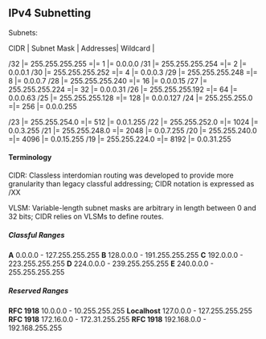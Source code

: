 ## IPv4 Subnetting

Subnets:

CIDR | Subnet Mask       | Addresses| Wildcard | 

/32  |= 255.255.255.255 =|= 1       |= 0.0.0.0
/31  |= 255.255.255.254 =|= 2       |= 0.0.0.1
/30  |= 255.255.255.252 =|= 4       |= 0.0.0.3
/29  |= 255.255.255.248 =|= 8       |= 0.0.0.7
/28  |= 255.255.255.240 =|= 16      |= 0.0.0.15
/27  |= 255.255.255.224 =|= 32      |= 0.0.0.31
/26  |= 255.255.255.192 =|= 64      |= 0.0.0.63
/25  |= 255.255.255.128 =|= 128     |= 0.0.0.127
/24  |= 255.255.255.0   =|= 256     |= 0.0.0.255


/23  |= 255.255.254.0   =|= 512     |= 0.0.1.255
/22  |= 255.255.252.0   =|= 1024    |= 0.0.3.255
/21  |= 255.255.248.0   =|= 2048    |= 0.0.7.255
/20  |= 255.255.240.0   =|= 4096    |= 0.0.15.255
/19  |= 255.255.224.0   =|= 8192    |= 0.0.31.255

#### Terminology

CIDR: Classless interdomian routing was developed to provide more granularity than legacy classful addressing; CIDR notation is expressed as /XX

VLSM: Variable-length subnet masks are arbitrary in length between 0 and 32 bits; CIDR relies on VLSMs to define routes.

##### Classful Ranges

**A** 0.0.0.0 - 127.255.255.255
**B** 128.0.0.0 - 191.255.255.255
**C** 192.0.0.0 - 223.255.255.255
**D** 224.0.0.0 - 239.255.255.255
**E** 240.0.0.0 - 255.255.255.255

##### Reserved Ranges

**RFC 1918**  10.0.0.0 - 10.255.255.255
**Localhost** 127.0.0.0 - 127.255.255.255
**RFC 1918**  172.16.0.0 - 172.31.255.255
**RFC 1918**  192.168.0.0 - 192.168.255.255